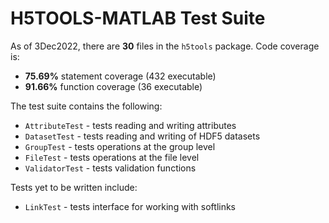 # H5TOOLS-MATLAB Test Suite

As of 3Dec2022, there are **30** files in the ```h5tools``` package. Code coverage is:
- **75.69%** statement coverage (432 executable)
- **91.66%** function coverage (36 executable)

The test suite contains the following:
- ```AttributeTest``` - tests reading and writing attributes
- ```DatasetTest``` - tests reading and writing of HDF5 datasets
- ```GroupTest``` - tests operations at the group level
- ```FileTest``` - tests operations at the file level
- ```ValidatorTest``` - tests validation functions

Tests yet to be written include:
- ```LinkTest``` - tests interface for working with softlinks